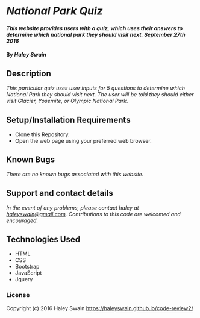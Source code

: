 # _National Park Quiz_

#### _This website provides users with a quiz, which uses their answers to determine which national park they should visit next. September 27th 2016_

#### By _**Haley Swain**_

## Description

_This particular quiz uses user inputs for 5 questions to determine which National Park they should visit next. The user will be told they should either visit Glacier, Yosemite, or Olympic National Park._

## Setup/Installation Requirements

* Clone this Repository.
* Open the web page using your preferred web browser.


## Known Bugs

_There are no known bugs associated with this website._

## Support and contact details

_In the event of any problems, please contact haley at haleyswain@gmail.com. Contributions to this code are welcomed and encouraged._

## Technologies Used

* HTML
* CSS
* Bootstrap
* JavaScript
* Jquery

### License

Copyright (c) 2016 Haley Swain
https://haleyswain.github.io/code-review2/
